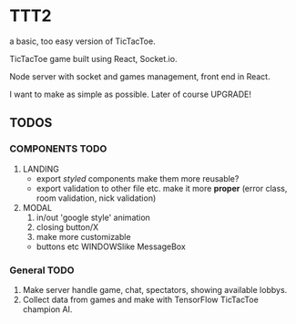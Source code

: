 # TTT2

a basic, too easy version of TicTacToe.

TicTacToe game built using React, Socket.io.

Node server with socket and games management, front end in React.

I want to make as simple as possible.
Later of course UPGRADE!

## TODOS

### COMPONENTS TODO

1. LANDING
   * export *styled* components make them more reusable?
   * export validation to other file etc. make it more **proper** (error class, room validation, nick validation)
2. MODAL
   1. in/out 'google style' animation
   2. closing button/X
   3. make more customizable
     * buttons etc WINDOWSlike MessageBox

### General TODO

1. Make server handle game, chat, spectators, showing available lobbys.
2. Collect data from games and make with TensorFlow TicTacToe champion AI.
